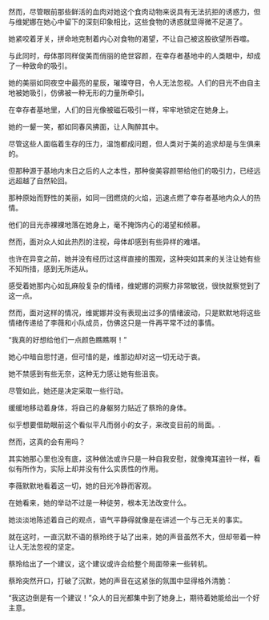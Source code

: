 然而，尽管眼前那些鲜活的血肉对她这个食肉动物来说具有无法抗拒的诱惑力，但与维妮娜在她心中留下的深刻印象相比，这些食物的诱惑就显得微不足道了。

她紧咬着牙关，拼命地克制着内心对食物的渴望，不让自己被这股欲望所吞噬。

与此同时，母体那同样俊美而俏丽的绝世容颜，在幸存者基地中的人类眼中，却成了一种致命的吸引。

她的美丽如同夜空中最亮的星辰，璀璨夺目，令人无法忽视。人们的目光不由自主地被她吸引，仿佛被一种无形的力量所牵引。

在幸存者基地里，人们的目光像被磁石吸引一样，牢牢地锁定在她身上。

她的一颦一笑，都如同春风拂面，让人陶醉其中。

尽管这些人面临着生存的压力，温饱都成问题，但人类对于美的追求却是与生俱来的。

但那种源于基地内末日之后的人之本性，那种俊美容颜带给他们的吸引力，已经远远超越了自然轮回。

那种原始而野性的美丽，如同一团燃烧的火焰，迅速点燃了幸存者基地内众人的热情。

他们的目光赤裸裸地落在她身上，毫不掩饰内心的渴望和倾慕。

然而，面对众人如此热烈的注视，母体却感到有些异样的难堪。

也许在异变之前，她并没有经历过这样直接的围观，这种突如其来的关注让她有些不知所措，感到无所适从。

感受着她那内心如乱麻般复杂的情绪，维妮娜的洞察力非常敏锐，很快就察觉到了这一点。

然而，面对这样的情况，维妮娜并没有表现出过多的情绪波动，只是默默地将这些情绪传递给了李薇和小队成员，仿佛这只是一件再平常不过的事情。

“我真的好想给他们一点颜色瞧瞧啊！”

她心中暗自思忖道，但可惜的是，维那边却对这一切无动于衷。

她不禁感到有些无奈，这种无力感让她有些沮丧。

尽管如此，她还是决定采取一些行动。

缓缓地移动着身体，将自己的身躯努力贴近了蔡玲的身体。

似乎想要借助眼前这个看似平凡而弱小的女子，来改变目前的局面。.

然而，这真的会有用吗？

其实她那心里也没有底，这种做法或许只是一种自我安慰，就像掩耳盗铃一样，看似有所作为，实际上却并没有什么实质性的作用。

李薇默默地看着这一切，她的目光冷静而客观。

在她看来，她的举动不过是一种徒劳，根本无法改变什么。

她淡淡地陈述着自己的观点，语气平静得就像是在讲述一个与己无关的事实。

就在这时，一直沉默不语的蔡玲终于站了出来，她的声音虽然不大，但却带着一种让人无法忽视的坚定。

蔡玲给出了一个建议，这个建议或许会给整个局面带来一些转机。

蔡玲突然开口，打破了沉默，她的声音在这紧张的氛围中显得格外清脆：

“我这边倒是有一个建议！”众人的目光都集中到了她身上，期待着她能给出一个好主意。